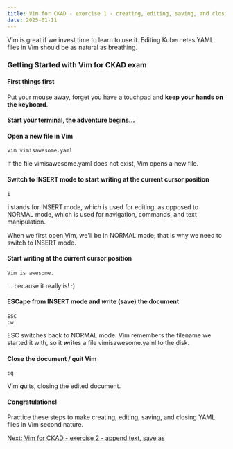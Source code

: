 ```yaml
---
title: Vim for CKAD - exercise 1 - creating, editing, saving, and closing documents in Vim
date: 2025-01-11
---
```

Vim is great if we invest time to learn to use it. Editing Kubernetes YAML files in Vim should be as natural as breathing.

### Getting Started with Vim for CKAD exam

#### First things first
Put your mouse away, forget you have a touchpad and **keep your hands on the keyboard**.

####  Start your terminal, the adventure begins... 

#### Open a new file in Vim
```
vim vimisawesome.yaml
```
If the file vimisawesome.yaml does not exist, Vim opens a new file.

#### Switch to INSERT mode to start writing at the current cursor position
```
i
```
**i** stands for INSERT mode, which is used for editing, as opposed to NORMAL mode, which is used for navigation, commands, and text manipulation.

When we first open Vim, we'll be in NORMAL mode; that is why we need to switch to INSERT mode.

#### Start writing at the current cursor position
```
Vim is awesome.
```
... because it really is! :)

#### ESCape from INSERT mode and ***w***rite (save) the document
```
ESC
:w
```
ESC switches back to NORMAL mode. Vim remembers the filename we started it with, so it ***w***rites a file vimisawesome.yaml to the disk.

#### Close the document / ***q***uit Vim
```
:q
```
Vim ***q***uits, closing the edited document.

#### Congratulations!
Practice these steps to make creating, editing, saving, and closing YAML files in Vim second nature.

Next: [Vim for CKAD - exercise 2 - append text, save as](https://miroberes.github.io/CKAD-Exam-Tips/CKAD-Exam-Tips-vim-exercises/CKAD-Exam-Tips-vim-exercises-002-append-save-as.html)
